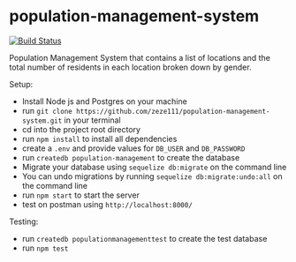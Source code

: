 # population-management-system
[![Build Status](https://travis-ci.org/zeze111/population-management-system.svg?branch=master)](https://travis-ci.org/zeze111/population-management-system)

Population Management System that contains a list of locations and the total number of residents in each location broken down by gender.

Setup:
* Install Node js and Postgres on your machine
* run `git clone https://github.com/zeze111/population-management-system.git` in your terminal
* cd into the project root directory
* run `npm install` to install all dependencies
* create a `.env` and provide values for `DB_USER` and `DB_PASSWORD`
* run `createdb population-management` to create the database
* Migrate your database using `sequelize db:migrate` on the command line
* You can undo migrations by running `sequelize db:migrate:undo:all` on the command line
* run `npm start` to start the server
* test on postman using `http://localhost:8000/`

Testing:
* run `createdb populationmanagementtest` to create the test database
* run `npm test`
